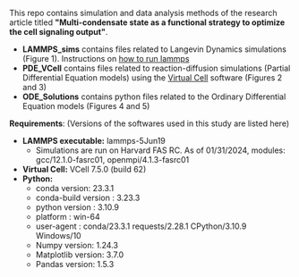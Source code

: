 This repo contains simulation and data analysis methods of the research article titled **"Multi-condensate state as a functional strategy to optimize the cell signaling output"**.
*  __LAMMPS_sims__ contains files related to Langevin Dynamics simulations (Figure 1). Instructions on [how to run lammps](https://docs.lammps.org/Run_head.html)
*  __PDE_VCell__ contains files related to reaction-diffusion simulations (Partial Differential Equation models) using the [Virtual Cell](https://vcell.org/support) software (Figures 2 and 3)
*  __ODE_Solutions__ contains python files related to the Ordinary Differential Equation models (Figures 4 and 5)

__Requirements__:
(Versions of the softwares used in this study are listed here)
* __LAMMPS executable:__ lammps-5Jun19
    * Simulations are run on Harvard FAS RC. As of 01/31/2024, modules: gcc/12.1.0-fasrc01,  openmpi/4.1.3-fasrc01 
* __Virtual Cell:__ VCell 7.5.0 (build 62)
* __Python:__
    * conda version: 23.3.1
    * conda-build version : 3.23.3
    * python version : 3.10.9
    * platform : win-64
    * user-agent : conda/23.3.1 requests/2.28.1 CPython/3.10.9 Windows/10 
    * Numpy version: 1.24.3
    * Matplotlib version: 3.7.0
    * Pandas version: 1.5.3
